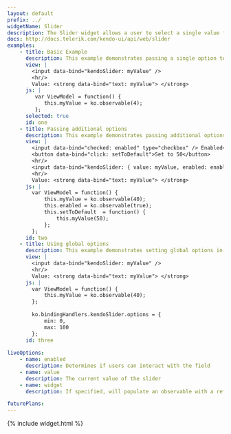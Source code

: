 ```yaml
---
layout: default
prefix: ../
widgetName: Slider
description: The Slider widget allows a user to select a single value from a range.
docs: http://docs.telerik.com/kendo-ui/api/web/slider
examples:
    - title: Basic Example
      description: This example demonstrates passing a single option to bind against the value of the Slider widget.
      view: |
        <input data-bind="kendoSlider: myValue" />
        <hr/>
        Value: <strong data-bind="text: myValue"> </strong>
      js: |
         var ViewModel = function() {
            this.myValue = ko.observable(4);
         };
      selected: true
      id: one
    - title: Passing additional options
      description: This example demonstrates passing additional options in the data-bind attribute with *value* now being explicitly specified. The *Set to 50* button makes an update to the view model to show that the widget responds accordingly.
      view: |
        <input data-bind="checked: enabled" type="checkbox" /> Enabled<br/>
        <button data-bind="click: setToDefault">Set to 50</button>
        <hr/>
        <input data-bind="kendoSlider: { value: myValue, enabled: enabled, min: 0, max: 100 }" />
        <hr/>
        Value: <strong data-bind="text: myValue"> </strong>
      js: |
        var ViewModel = function() {
            this.myValue = ko.observable(40);
            this.enabled = ko.observable(true);
            this.setToDefault  = function() {
                this.myValue(50);
            };
        };
      id: two
    - title: Using global options
      description: This example demonstrates setting global options in *ko.bindingHandlers.kendoSlider.options*. This helps to simplify the markup for settings that can be used as a default for all instances of this widget.
      view: |
        <input data-bind="kendoSlider: myValue" />
        <hr/>
        Value: <strong data-bind="text: myValue"> </strong>
      js: |
        var ViewModel = function() {
            this.myValue = ko.observable(40);
        };
        
        ko.bindingHandlers.kendoSlider.options = {
            min: 0,
            max: 100
        };
      id: three
      
liveOptions:
    - name: enabled
      description: Determines if users can interact with the field
    - name: value
      description: The current value of the slider
    - name: widget
      description: If specified, will populate an observable with a reference to the actual widget

futurePlans:
---
```


{% include widget.html %}
